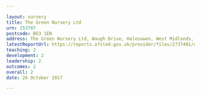 ```yaml
---

layout: nursery
title: The Green Nursery Ltd
urn: 253787
postcode: B63 1EN
address: The Green Nursery Ltd, Waugh Drive, Halesowen, West Midlands, B63 1EN
latestReportUrl: https://reports.ofsted.gov.uk/provider/files/2737401/urn/253787.pdf
teaching: 2
development: 2
leadership: 2
outcomes: 2
overall: 2
date: 26 October 2017

---
```

